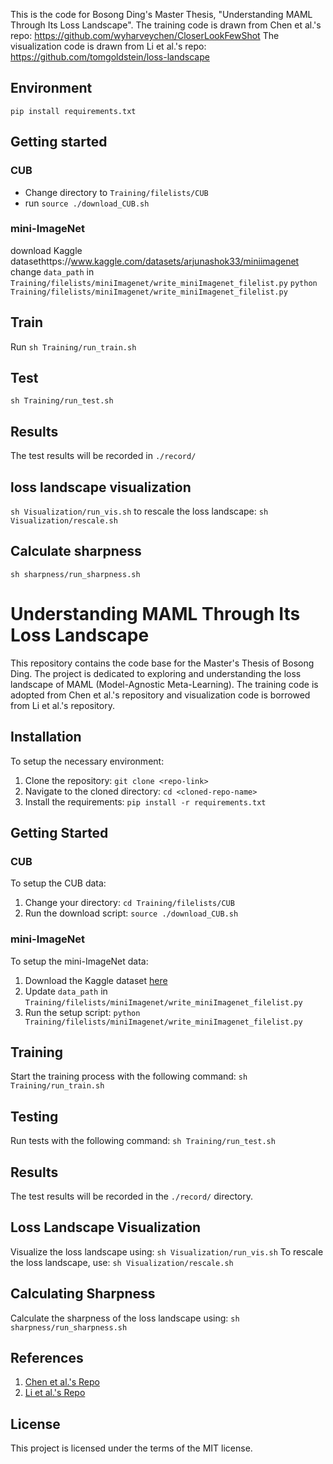 This is the code for Bosong Ding's Master Thesis, "Understanding MAML Through Its Loss Landscape".
The training code is drawn from Chen et al.'s repo: https://github.com/wyharveychen/CloserLookFewShot
The visualization code is drawn from Li et al.'s repo: https://github.com/tomgoldstein/loss-landscape

## Environment
`pip install requirements.txt`

## Getting started
### CUB
* Change directory to `Training/filelists/CUB`
* run `source ./download_CUB.sh`

### mini-ImageNet
download Kaggle datasethttps://www.kaggle.com/datasets/arjunashok33/miniimagenet
change `data_path` in `Training/filelists/miniImagenet/write_miniImagenet_filelist.py`
`python Training/filelists/miniImagenet/write_miniImagenet_filelist.py`

## Train
Run
`sh Training/run_train.sh `

## Test
`sh Training/run_test.sh`

## Results
The test results will be recorded in `./record/`

## loss landscape visualization 
`sh Visualization/run_vis.sh`
to rescale the loss landscape: `sh Visualization/rescale.sh`

## Calculate sharpness
`sh sharpness/run_sharpness.sh`


# Understanding MAML Through Its Loss Landscape
This repository contains the code base for the Master's Thesis of Bosong Ding. The project is dedicated to exploring and understanding the loss landscape of MAML (Model-Agnostic Meta-Learning). The training code is adopted from Chen et al.'s repository and visualization code is borrowed from Li et al.'s repository.

## Installation
To setup the necessary environment:

1. Clone the repository: `git clone <repo-link>`
2. Navigate to the cloned directory: `cd <cloned-repo-name>`
3. Install the requirements: `pip install -r requirements.txt`

## Getting Started
### CUB
To setup the CUB data:
1. Change your directory: `cd Training/filelists/CUB`
2. Run the download script: `source ./download_CUB.sh`

### mini-ImageNet
To setup the mini-ImageNet data:
1. Download the Kaggle dataset [here](https://www.kaggle.com/datasets/arjunashok33/miniimagenet)
2. Update `data_path` in `Training/filelists/miniImagenet/write_miniImagenet_filelist.py`
3. Run the setup script: `python Training/filelists/miniImagenet/write_miniImagenet_filelist.py`

## Training
Start the training process with the following command: `sh Training/run_train.sh `

## Testing
Run tests with the following command: `sh Training/run_test.sh`

## Results
The test results will be recorded in the `./record/` directory.

## Loss Landscape Visualization 
Visualize the loss landscape using: `sh Visualization/run_vis.sh`
To rescale the loss landscape, use: `sh Visualization/rescale.sh`

## Calculating Sharpness
Calculate the sharpness of the loss landscape using: `sh sharpness/run_sharpness.sh`

## References
1. [Chen et al.'s Repo](https://github.com/wyharveychen/CloserLookFewShot)
2. [Li et al.'s Repo](https://github.com/tomgoldstein/loss-landscape)

## License
This project is licensed under the terms of the MIT license.
